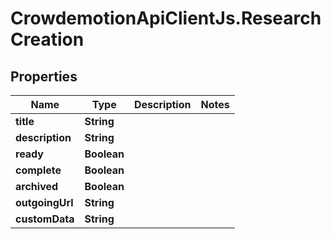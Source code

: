# CrowdemotionApiClientJs.ResearchCreation

## Properties
Name | Type | Description | Notes
------------ | ------------- | ------------- | -------------
**title** | **String** |  | 
**description** | **String** |  | 
**ready** | **Boolean** |  | 
**complete** | **Boolean** |  | 
**archived** | **Boolean** |  | 
**outgoingUrl** | **String** |  | 
**customData** | **String** |  | 


